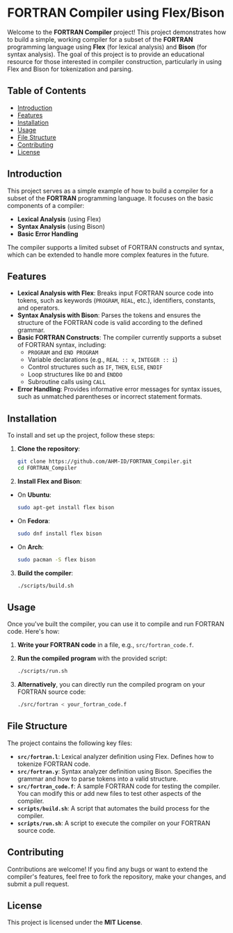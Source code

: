 # FORTRAN Compiler using Flex/Bison

Welcome to the **FORTRAN Compiler** project! This project demonstrates how to build a simple, working compiler for a subset of the **FORTRAN** programming language using **Flex** (for lexical analysis) and **Bison** (for syntax analysis). The goal of this project is to provide an educational resource for those interested in compiler construction, particularly in using Flex and Bison for tokenization and parsing.

## Table of Contents

- [Introduction](#introduction)
- [Features](#features)
- [Installation](#installation)
- [Usage](#usage)
- [File Structure](#file-structure)
- [Contributing](#contributing)
- [License](#license)

## Introduction

This project serves as a simple example of how to build a compiler for a subset of the **FORTRAN** programming language. It focuses on the basic components of a compiler:
- **Lexical Analysis** (using Flex)
- **Syntax Analysis** (using Bison)
- **Basic Error Handling**

The compiler supports a limited subset of FORTRAN constructs and syntax, which can be extended to handle more complex features in the future.

## Features

- **Lexical Analysis with Flex**: Breaks input FORTRAN source code into tokens, such as keywords (`PROGRAM`, `REAL`, etc.), identifiers, constants, and operators.
- **Syntax Analysis with Bison**: Parses the tokens and ensures the structure of the FORTRAN code is valid according to the defined grammar.
- **Basic FORTRAN Constructs**: The compiler currently supports a subset of FORTRAN syntax, including:
  - `PROGRAM` and `END PROGRAM`
  - Variable declarations (e.g., `REAL :: x`, `INTEGER :: i`)
  - Control structures such as `IF`, `THEN`, `ELSE`, `ENDIF`
  - Loop structures like `DO` and `ENDDO`
  - Subroutine calls using `CALL`
- **Error Handling**: Provides informative error messages for syntax issues, such as unmatched parentheses or incorrect statement formats.

## Installation

To install and set up the project, follow these steps:

1. **Clone the repository**:
    ```bash
    git clone https://github.com/AHM-ID/FORTRAN_Compiler.git
    cd FORTRAN_Compiler
    ```

2. **Install Flex and Bison**:

- On **Ubuntu**:
    ```bash
    sudo apt-get install flex bison
    ```
- On **Fedora**:
    ```bash
    sudo dnf install flex bison
    ```
- On **Arch**:
    ```bash
    sudo pacman -S flex bison
    ```

3. **Build the compiler**:
    ```bash
    ./scripts/build.sh
    ```

## Usage

Once you've built the compiler, you can use it to compile and run FORTRAN code. Here's how:

1. **Write your FORTRAN code** in a file, e.g., `src/fortran_code.f`.

2. **Run the compiled program** with the provided script:
    ```bash
    ./scripts/run.sh
    ```

3. **Alternatively**, you can directly run the compiled program on your FORTRAN source code:
    ```bash
    ./src/fortran < your_fortran_code.f
    ```

## File Structure

The project contains the following key files:

- **`src/fortran.l`**: Lexical analyzer definition using Flex. Defines how to tokenize FORTRAN code.
- **`src/fortran.y`**: Syntax analyzer definition using Bison. Specifies the grammar and how to parse tokens into a valid structure.
- **`src/fortran_code.f`**: A sample FORTRAN code for testing the compiler. You can modify this or add new files to test other aspects of the compiler.
- **`scripts/build.sh`**: A script that automates the build process for the compiler.
- **`scripts/run.sh`**: A script to execute the compiler on your FORTRAN source code.

## Contributing

Contributions are welcome! If you find any bugs or want to extend the compiler's features, feel free to fork the repository, make your changes, and submit a pull request.

## License

This project is licensed under the **MIT License**.
